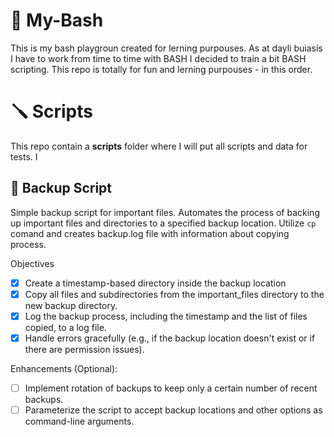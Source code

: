 # 🚙 My-Bash
This is my bash playgroun created for lerning purpouses. As at dayli buiasis I have to work from time to time with BASH I decided to train a bit BASH scripting. This repo is totally for fun and lerning purpouses - in this order.

# 🪛 Scripts
This repo contain a **scripts** folder where I will put all scripts and data for tests. I 

## 🦺 Backup Script
Simple backup script for important files. Automates the process of backing up important files and directories to a specified backup location. Utilize `cp` comand and creates backup.log file with information about copying process.

Objectives
- [x] Create a timestamp-based directory inside the backup location
- [x] Copy all files and subdirectories from the important_files directory to the new backup directory.
- [x] Log the backup process, including the timestamp and the list of files copied, to a log file.
- [x] Handle errors gracefully (e.g., if the backup location doesn't exist or if there are permission issues).

Enhancements (Optional):
- [ ] Implement rotation of backups to keep only a certain number of recent backups.
- [ ] Parameterize the script to accept backup locations and other options as command-line arguments.
